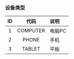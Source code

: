 ### 设备类型

|ID|代码|说明|
|:----:|:-----:|:----|
| 1 | COMPUTER	 |电脑PC|
| 2 | PHONE |手机|
| 3 | TABLET |平板|